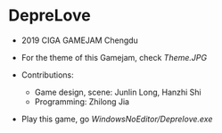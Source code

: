 # DepreLove
- 2019 CIGA GAMEJAM Chengdu

- For the theme of this Gamejam, check *Theme.JPG*

- Contributions:
  - Game design, scene: Junlin Long, Hanzhi Shi
  - Programming: Zhilong Jia

- Play this game, go
*WindowsNoEditor/Deprelove.exe*
